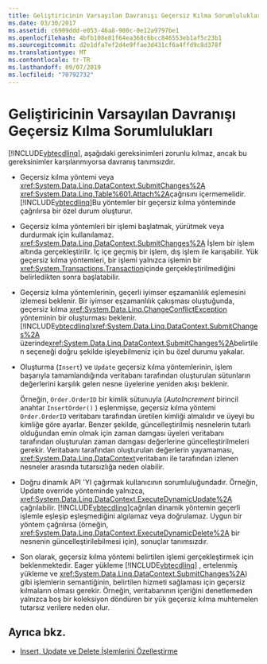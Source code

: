 ```yaml
---
title: Geliştiricinin Varsayılan Davranışı Geçersiz Kılma Sorumlulukları
ms.date: 03/30/2017
ms.assetid: c6909ddd-e053-46a8-980c-0e12a9797be1
ms.openlocfilehash: 4bfb108e81f64ea368c6bcc846553eb1af5c23b1
ms.sourcegitcommit: d2e1dfa7ef2d4e9ffae3d431cf6a4ffd9c8d378f
ms.translationtype: MT
ms.contentlocale: tr-TR
ms.lasthandoff: 09/07/2019
ms.locfileid: "70792732"
---
```

# <a name="responsibilities-of-the-developer-in-overriding-default-behavior"></a>Geliştiricinin Varsayılan Davranışı Geçersiz Kılma Sorumlulukları
[!INCLUDE[vbtecdlinq](../../../../../../includes/vbtecdlinq-md.md)], aşağıdaki gereksinimleri zorunlu kılmaz, ancak bu gereksinimler karşılanmıyorsa davranış tanımsızdır.  
  
- Geçersiz kılma yöntemi veya <xref:System.Data.Linq.DataContext.SubmitChanges%2A> <xref:System.Data.Linq.Table%601.Attach%2A>çağrısını içermemelidir. [!INCLUDE[vbtecdlinq](../../../../../../includes/vbtecdlinq-md.md)]Bu yöntemler bir geçersiz kılma yönteminde çağrılırsa bir özel durum oluşturur.  
  
- Geçersiz kılma yöntemleri bir işlemi başlatmak, yürütmek veya durdurmak için kullanılamaz. <xref:System.Data.Linq.DataContext.SubmitChanges%2A> İşlem bir işlem altında gerçekleştirilir. İç içe geçmiş bir işlem, dış işlem ile karışabilir. Yük geçersiz kılma yöntemleri, bir işlemi yalnızca işlemin bir <xref:System.Transactions.Transaction>içinde gerçekleştirilmediğini belirledikten sonra başlatabilir.  
  
- Geçersiz kılma yöntemlerinin, geçerli iyimser eşzamanlılık eşlemesini izlemesi beklenir. Bir iyimser eşzamanlılık çakışması oluştuğunda, geçersiz kılma <xref:System.Data.Linq.ChangeConflictException> yönteminin bir oluşturması beklenir. [!INCLUDE[vbtecdlinq](../../../../../../includes/vbtecdlinq-md.md)]<xref:System.Data.Linq.DataContext.SubmitChanges%2A> üzerinde<xref:System.Data.Linq.DataContext.SubmitChanges%2A>belirtilen seçeneği doğru şekilde işleyebilmeniz için bu özel durumu yakalar.  
  
- Oluşturma (`Insert`) ve `Update` geçersiz kılma yöntemlerinin, işlem başarıyla tamamlandığında veritabanı tarafından oluşturulan sütunların değerlerini karşılık gelen nesne üyelerine yeniden akışı beklenir.  
  
     Örneğin, `Order.OrderID` bir kimlik sütunuyla (*AutoIncrement* birincil anahtar `InsertOrder()` ) eşlenmişse, geçersiz kılma yöntemi `Order.OrderID` veritabanı tarafından üretilen kimliği almalıdır ve üyeyi bu kimliğe göre ayarlar. Benzer şekilde, güncelleştirilmiş nesnelerin tutarlı olduğundan emin olmak için zaman damgası üyeleri veritabanı tarafından oluşturulan zaman damgası değerlerine güncelleştirilmeleri gerekir. Veritabanı tarafından oluşturulan değerlerin yayamaması, <xref:System.Data.Linq.DataContext>veritabanı ile tarafından izlenen nesneler arasında tutarsızlığa neden olabilir.  
  
- Doğru dinamik API 'YI çağırmak kullanıcının sorumluluğundadır. Örneğin, Update override yönteminde yalnızca, <xref:System.Data.Linq.DataContext.ExecuteDynamicUpdate%2A> çağrılabilir. [!INCLUDE[vbtecdlinq](../../../../../../includes/vbtecdlinq-md.md)]çağrılan dinamik yöntemin geçerli işlemle eşleşip eşleşmediğini algılamaz veya doğrulamaz. Uygun bir yöntem çağrılırsa (örneğin, <xref:System.Data.Linq.DataContext.ExecuteDynamicDelete%2A> bir nesnenin güncelleştirilebilmesi için), sonuçlar tanımsızdır.  
  
- Son olarak, geçersiz kılma yöntemi belirtilen işlemi gerçekleştirmek için beklenmektedir. Eager yükleme [!INCLUDE[vbtecdlinq](../../../../../../includes/vbtecdlinq-md.md)] , ertelenmiş yükleme ve <xref:System.Data.Linq.DataContext.SubmitChanges%2A>) gibi işlemlerin semantiğinin, belirtilen hizmeti sağlaması için geçersiz kılmaların olması gerekir. Örneğin, veritabanının içeriğini denetlemeden yalnızca boş bir koleksiyon döndüren bir yük geçersiz kılma muhtemelen tutarsız verilere neden olur.  
  
## <a name="see-also"></a>Ayrıca bkz.

- [Insert, Update ve Delete İşlemlerini Özelleştirme](customizing-insert-update-and-delete-operations.md)
